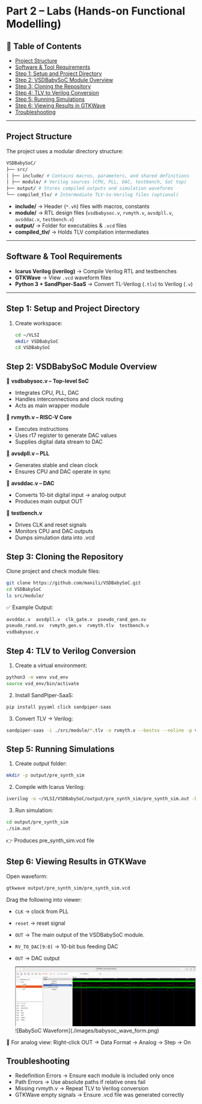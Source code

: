 
# Part 2 – Labs (Hands-on Functional Modelling)

## 📌 Table of Contents
- [Project Structure](#project-structure)  
- [Software & Tool Requirements](#software--tool-requirements)  
- [Step 1: Setup and Project Directory](#step-1-setup-and-project-directory)  
- [Step 2: VSDBabySoC Module Overview](#step-2-vsdbabysoc-module-overview)  
- [Step 3: Cloning the Repository](#step-3-cloning-the-repository)  
- [Step 4: TLV to Verilog Conversion](#step-4-tlv-to-verilog-conversion)  
- [Step 5: Running Simulations](#step-5-running-simulations)  
- [Step 6: Viewing Results in GTKWave](#step-6-viewing-results-in-gtkwave)  
- [Troubleshooting](#troubleshooting)  

---

## Project Structure
The project uses a modular directory structure:
```bash
VSDBabySoC/
├── src/
│ ├── include/ # Contains macros, parameters, and shared definitions
│ ├── module/ # Verilog sources (CPU, PLL, DAC, testbench, SoC top)
├── output/ # Stores compiled outputs and simulation waveforms
└── compiled_tlv/ # Intermediate TLV-to-Verilog files (optional)
```

- **include/** → Header (`*.vh`) files with macros, constants  
- **module/** → RTL design files (`vsdbabysoc.v`, `rvmyth.v`, `avsdpll.v`, `avsddac.v`, `testbench.v`)  
- **output/** → Folder for executables & `.vcd` files  
- **compiled_tlv/** → Holds TLV compilation intermediates  

---

## Software & Tool Requirements
- **Icarus Verilog (iverilog)** → Compile Verilog RTL and testbenches  
- **GTKWave** → View `.vcd` waveform files  
- **Python 3 + SandPiper-SaaS** → Convert TL-Verilog (`.tlv`) to Verilog (`.v`)  

---

## Step 1: Setup and Project Directory
1. Create workspace:
   ```bash
   cd ~/VLSI
   mkdir VSDBabySoC
   cd VSDBabySoC
   ```
## Step 2: VSDBabySoC Module Overview
🔹 **vsdbabysoc.v – Top-level SoC**
- Integrates CPU, PLL, DAC
- Handles interconnections and clock routing
- Acts as main wrapper module

🔹 **rvmyth.v – RISC-V Core**
- Executes instructions
- Uses r17 register to generate DAC values
- Supplies digital data stream to DAC

🔹 **avsdpll.v – PLL**
- Generates stable and clean clock
- Ensures CPU and DAC operate in sync

🔹 **avsddac.v – DAC**
- Converts 10-bit digital input → analog output
- Produces main output OUT

🔹 **testbench.v**
- Drives CLK and reset signals
- Monitors CPU and DAC outputs
- Dumps simulation data into .vcd

## Step 3: Cloning the Repository

Clone project and check module files:

```bash
git clone https://github.com/manili/VSDBabySoC.git
cd VSDBabySoC
ls src/module/
```

✅ Example Output:
```bash
avsddac.v  avsdpll.v  clk_gate.v  pseudo_rand_gen.sv  
pseudo_rand.sv  rvmyth_gen.v  rvmyth.tlv  testbench.v  
vsdbabysoc.v
```

## Step 4: TLV to Verilog Conversion

1. Create a virtual environment:
  ```bash
  python3 -m venv vsd_env
  source vsd_env/bin/activate
  ```

2. Install SandPiper-SaaS:
  ```bash
  pip install pyyaml click sandpiper-saas
  ```

3. Convert TLV → Verilog:
  ```bash
  sandpiper-saas -i ./src/module/*.tlv -o rvmyth.v --bestsv --noline -p verilog --outdir ./src/module/
  ```

## Step 5: Running Simulations

1. Create output folder:
  ```bash
  mkdir -p output/pre_synth_sim
  ```

2. Compile with Icarus Verilog:
  ```bash
  iverilog -o ~/VLSI/VSDBabySoC/output/pre_synth_sim/pre_synth_sim.out -DPRE_SYNTH_SIM -I ~/VLSI/VSDBabySoC/src/include -I ~/VLSI/VSDBabySoC/src/module ~/VLSI/VSDBabySoC/src/module/testbench.v
  ```

3. Run simulation:
```bash
cd output/pre_synth_sim
./sim.out
```
  👉 Produces pre_synth_sim.vcd file

## Step 6: Viewing Results in GTKWave

Open waveform:
```bash
gtkwave output/pre_synth_sim/pre_synth_sim.vcd
```

Drag the following into viewer:

- `CLK` → clock from PLL
- `reset` → reset signal
- `OUT` → The main output of the VSDBabySoC module.
- `RV_TO_DAC[9:0]` → 10-bit bus feeding DAC
- `OUT` → DAC output

  <img src = "./images/babysoc_wave_form.png">
  ![BabySoC Waveform](./images/babysoc_wave_form.png)

🔧 For analog view:
Right-click OUT → Data Format → Analog → Step → On

## Troubleshooting
- Redefinition Errors → Ensure each module is included only once
- Path Errors → Use absolute paths if relative ones fail
- Missing rvmyth.v → Repeat TLV to Verilog conversion
- GTKWave empty signals → Ensure .vcd file was generated correctly
